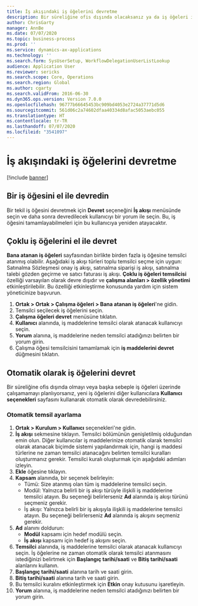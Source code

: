 ```yaml
---
title: İş akışındaki iş öğelerini devretme
description: Bir süreliğine ofis dışında olacaksanız ya da iş öğeleri ile ilgili uygulama yapamayacaksanız iş öğelerinizi diğer kullanıcılara devredebilir veya yeniden atayabilirsiniz.
author: ChrisGarty
manager: AnnBe
ms.date: 07/07/2020
ms.topic: business-process
ms.prod: ''
ms.service: dynamics-ax-applications
ms.technology: ''
ms.search.form: SysUserSetup, WorkflowDelegationUserListLookup
audience: Application User
ms.reviewer: sericks
ms.search.scope: Core, Operations
ms.search.region: Global
ms.author: cgarty
ms.search.validFrom: 2016-06-30
ms.dyn365.ops.version: Version 7.0.0
ms.openlocfilehash: 96777b66645453bc909bd4053e2724a37771d5d6
ms.sourcegitcommit: 561d06c2a74602dfaa40334d8afac5053aebc055
ms.translationtype: HT
ms.contentlocale: tr-TR
ms.lasthandoff: 07/07/2020
ms.locfileid: "3541097"
---
```

# <a name="delegate-work-items-in-a-workflow"></a>İş akışındaki iş öğelerini devretme

[!include [banner](../../includes/banner.md)]

## <a name="manually-delegate-a-work-item"></a>Bir iş öğesini el ile devredin

Bir tekil iş öğesini devretmek için **Devret** seçeneğini **İş akışı** menüsünde seçin ve daha sonra devredilecek kullanıcıyı bir yorum ile seçin. Bu, iş öğesini tamamlayabilmeleri için bu kullanıcıya yeniden atayacaktır.

## <a name="manually-delegate-multiple-work-items"></a>Çoklu iş öğelerini el ile devret

**Bana atanan iş öğeleri** sayfasından birlikte birden fazla iş öğesine temsilci atanmış olabilir. Aşağıdaki iş akışı türleri toplu temsilci seçme için uygun: Satınalma Sözleşmesi onay iş akışı, satınalma siparişi iş akışı, satınalma talebi gözden geçirme ve satıcı faturası iş akışı. **Çoklu iş öğeleri temsilcisi** özelliği varsayılan olarak devre dışıdır ve **çalışma alanları > özellik yönetimi** etkinleştirilebilir. Bu özelliği etkinleştirme konusunda yardım için sistem yöneticinize başvurun.
1.  **Ortak > Ortak > Çalışma öğeleri > Bana atanan iş öğeleri**'ne gidin.
2.  Temsilci seçilecek iş öğelerini seçin.
3.  **Çalışma öğeleri devret** menüsüne tıklatın.
4.  **Kullanıcı** alanında, iş maddelerine temsilci olarak atanacak kullanıcıyı seçin.
5.  **Yorum** alanına, iş maddelerine neden temsilci atadığınızı belirten bir yorum girin.
6.  Çalışma öğesi temsilcisini tamamlamak için **iş maddelerini devret** düğmesini tıklatın.

## <a name="automatically-delegate-work-items"></a>Otomatik olarak iş öğelerini devret

Bir süreliğine ofis dışında olmayı veya başka sebeple iş öğeleri üzerinde çalışamamayı planlıyorsanız, yeni iş öğelerini diğer kullanıcılara **Kullanıcı seçenekleri** sayfasını kullanarak otomatik olarak devredebilirsiniz.

### <a name="set-up-automatic-delegation"></a>Otomatik temsil ayarlama
1. **Ortak > Kurulum > Kullanıcı** seçenekleri'ne gidin.
2. **İş akışı** sekmesine tıklayın. Temsilci bölümünün genişletilmiş olduğundan emin olun. Diğer kullanıcılar iş maddelerinize otomatik olarak temsilci olarak atanacak biçimde sistemi yapılandırmak için, hangi iş maddesi türlerine ne zaman temsilci atanacağını belirten temsilci kuralları oluşturmanız gerekir. Temsilci kuralı oluşturmak için aşağıdaki adımları izleyin.  
3. **Ekle** öğesine tıklayın.
4. **Kapsam** alanında, bir seçenek belirleyin:
    - Tümü: Size atanmış olan tüm iş maddelerine temsilci seçin.
    - Modül: Yalnızca belirli bir iş akışı türüyle ilişkili iş maddelerine temsilci atayın. Bu seçeneği belirlerseniz **Ad** alanında iş akışı türünü seçmeniz gerekir.
    - İş akışı: Yalnızca belirli bir iş akışıyla ilişkili iş maddelerine temsilci atayın. Bu seçeneği belirlerseniz **Ad** alanında iş akışını seçmeniz gerekir.  
5. **Ad** alanını doldurun:
    - **Modül** kapsamı için hedef modülü seçin.
    - **İş akışı** kapsamı için hedef iş akışını seçin.
6. **Temsilci** alanında, iş maddelerine temsilci olarak atanacak kullanıcıyı seçin. İş öğelerine ne zaman otomatik olarak temsilci atanmasını istediğinizi belirtmek için **Başlangıç tarihi/saati** ve **Bitiş tarihi/saati** alanlarını kullanın.  
7. **Başlangıç tarihi/saati** alanına tarih ve saati girin.
8. **Bitiş tarihi/saati** alanına tarih ve saati girin.
9. Bu temsilci kuralını etkinleştirmek için **Etkin** onay kutusunu işaretleyin. 
10. **Yorum** alanına, iş maddelerine neden temsilci atadığınızı belirten bir yorum girin.
